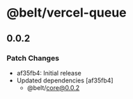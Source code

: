 # @belt/vercel-queue

## 0.0.2

### Patch Changes

- af35fb4: Initial release
- Updated dependencies [af35fb4]
  - @belt/core@0.0.2
